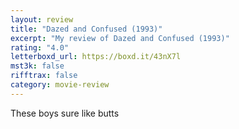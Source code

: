 ```yaml
---
layout: review
title: "Dazed and Confused (1993)"
excerpt: "My review of Dazed and Confused (1993)"
rating: "4.0"
letterboxd_url: https://boxd.it/43nX7l
mst3k: false
rifftrax: false
category: movie-review
---
```


These boys sure like butts
